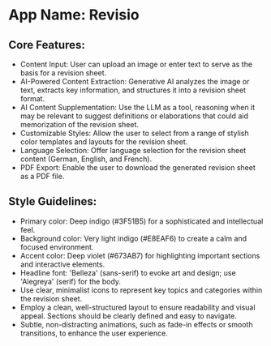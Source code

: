 # **App Name**: Revisio

## Core Features:

- Content Input: User can upload an image or enter text to serve as the basis for a revision sheet.
- AI-Powered Content Extraction: Generative AI analyzes the image or text, extracts key information, and structures it into a revision sheet format.
- AI Content Supplementation: Use the LLM as a tool, reasoning when it may be relevant to suggest definitions or elaborations that could aid memorization of the revision sheet.
- Customizable Styles: Allow the user to select from a range of stylish color templates and layouts for the revision sheet.
- Language Selection: Offer language selection for the revision sheet content (German, English, and French).
- PDF Export: Enable the user to download the generated revision sheet as a PDF file.

## Style Guidelines:

- Primary color: Deep indigo (#3F51B5) for a sophisticated and intellectual feel.
- Background color: Very light indigo (#E8EAF6) to create a calm and focused environment.
- Accent color: Deep violet (#673AB7) for highlighting important sections and interactive elements.
- Headline font: 'Belleza' (sans-serif) to evoke art and design; use 'Alegreya' (serif) for the body.
- Use clear, minimalist icons to represent key topics and categories within the revision sheet.
- Employ a clean, well-structured layout to ensure readability and visual appeal. Sections should be clearly defined and easy to navigate.
- Subtle, non-distracting animations, such as fade-in effects or smooth transitions, to enhance the user experience.